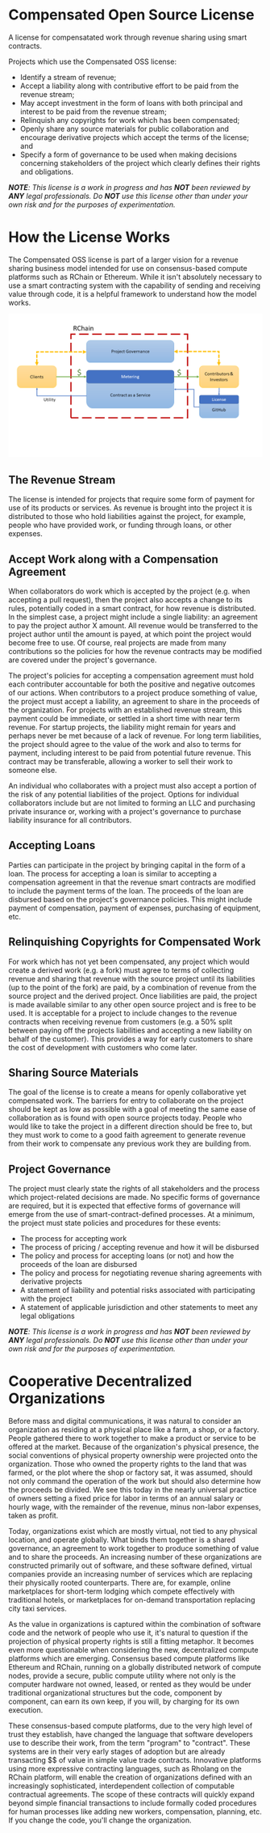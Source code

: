 # Compensated Open Source License
A license for compensatated work through revenue sharing using smart contracts.

Projects which use the Compensated OSS license:
* Identify a stream of revenue;
* Accept a liability along with contributive effort to be paid from the revenue stream;
* May accept investment in the form of loans with both principal and interest to be paid from the revenue stream;
* Relinquish any copyrights for work which has been compensated;
* Openly share any source materials for public collaboration and encourage derivative projects which accept the terms of the license; and
* Specify a form of governance to be used when making decisions concerning stakeholders of the project which clearly defines their rights and obligations.

_**NOTE**: This license is a work in progress and has **NOT** been reviewed by **ANY** legal professionals. Do **NOT** use this license other than under your own risk and for the purposes of experimentation._

# How the License Works
The Compensated OSS license is part of a larger vision for a revenue sharing business model intended for use on consensus-based compute platforms such as RChain or Ethereum. While it isn't absolutely necessary to use a smart contracting system with the capability of sending and receiving value through code, it is a helpful framework to understand how the model works.

![Contract as a License](LicenseDiagram.png )

## The Revenue Stream
The license is intended for projects that require some form of payment for use of its products or services. As revenue is brought into the project it is distributed to those who hold liabilities against the project, for example, people who have provided work, or funding through loans, or other expenses. 
    
## Accept Work along with a Compensation Agreement
When collaborators do work which is accepted by the project (e.g. when accepting a pull request), then the project also accepts a change to its rules, potentially coded in a smart contract, for how revenue is distributed. In the simplest case, a project might include a single liability: an agreement to pay the project author X amount. All revenue would be transferred to the project author until the amount is payed, at which point the project would become free to use. Of course, real projects are made from many contributions so the policies for how the revenue contracts may be modified are covered under the project's governance.

The project's policies for accepting a compensation agreement must hold each contributer accountable for both the positive and negative outcomes of our actions. When contributors to a project produce something of value, the project must accept a liability, an agreement to share in the proceeds of the organization. For projects with an established revenue stream, this payment could be immediate, or settled in a short time with near term revenue. For startup projects, the liability might remain for years and perhaps never be met because of a lack of revenue. For long term liabilities, the project should agree to the value of the work and also to terms for payment, including interest to be paid from potential future revenue. This contract may be transferable, allowing a worker to sell their work to someone else.

An individual who collaborates with a project must also accept a portion of the risk of any potential liabilities of the project. Options for individual collaborators include but are not limited to forming an LLC and purchasing private insurance or, working with a project's governance to purchase liability insurance for all contributors.

## Accepting Loans
Parties can participate in the project by bringing capital in the form of a loan. The process for accepting a loan is similar to accepting a compensation agreement in that the revenue smart contracts are modified to include the payment terms of the loan. The proceeds of the loan are disbursed based on the project's governance policies. This might include payment of compensation, payment of expenses, purchasing of equipment, etc.

## Relinquishing Copyrights for Compensated Work
For work which has not yet been compensated, any project which would create a derived work (e.g. a fork) must agree to terms of collecting revenue and sharing that revenue with the source project until its liabilities (up to the point of the fork) are paid, by a combination of revenue from the source project and the derived project. Once liabilities are paid, the project is made available similar to any other open source project and is free to be used. It is acceptable for a project to include changes to the revenue contracts when receiving revenue from customers (e.g. a 50% split between paying off the projects liabilities and accepting a new liability on behalf of the customer). This provides a way for early customers to share the cost of development with customers who come later.

## Sharing Source Materials
The goal of the license is to create a means for openly collaborative yet compensated work. The barriers for entry to collaborate on the project should be kept as low as possible with a goal of meeting the same ease of collaboration as is found with open source projects today. People who would like to take the project in a different direction should be free to, but they must work to come to a good faith agreement to generate revenue from their work to compensate any previous work they are building from.

## Project Governance
The project must clearly state the rights of all stakeholders and the process which project-related decisions are made. No specific forms of governance are required, but it is expected that effective forms of governance will emerge from the use of smart-contract-defined processes. At a minimum, the project must state policies and procedures for these events:
* The process for accepting work
* The process of pricing / accepting revenue and how it will be disbursed
* The policy and process for accepting loans (or not) and how the proceeds of the loan are disbursed
* The policy and process for negotiating revenue sharing agreements with derivative projects
* A statement of liability and potential risks associated with participating with the project
* A statement of applicable jurisdiction and other statements to meet any legal obligations

_**NOTE**: This license is a work in progress and has **NOT** been reviewed by **ANY** legal professionals. Do **NOT** use this license other than under your own risk and for the purposes of experimentation._

# Cooperative Decentralized Organizations
Before mass and digital communications, it was natural to consider an organization as residing at a physical place like a farm, a shop, or a factory. People gathered there to work together to make a product or service to be offered at the market. Because of the organization's physical presence, the social conventions of physical property ownership were projected onto the organization. Those who owned the property rights to the land that was farmed, or the plot where the shop or factory sat, it was assumed, should not only command the operation of the work but should also determine how the proceeds be divided. We see this today in the nearly universal practice of owners setting a fixed price for labor in terms of an annual salary or hourly wage, with the remainder of the revenue, minus non-labor expenses, taken as profit.

Today, organizations exist which are mostly virtual, not tied to any physical location, and operate globally. What binds them together is a shared governance, an agreement to work together to produce something of value and to share the proceeds. An increasing number of these organizations are constructed primarily out of software, and these software defined, virtual companies provide an increasing number of services which are replacing their physically rooted counterparts. There are, for example, online marketplaces for short-term lodging which compete effectively with traditional hotels, or marketplaces for on-demand transportation replacing city taxi services.

As the value in organizations is captured within the combination of software code and the network of people who use it, it's natural to question if the projection of physical property rights is still a fitting metaphor. It becomes even more questionable when considering the new, decentralized compute platforms which are emerging. Consensus based compute platforms like Ethereum and RChain, running on a globally distributed network of compute nodes, provide a secure, public compute utility where not only is the computer hardware not owned, leased, or rented as they would be under traditional organizational structures but the code, component by component, can earn its own keep, if you will, by charging for its own execution.

These consensus-based compute platforms, due to the very high level of trust they establish, have changed the language that software developers use to describe their work, from the term "program" to "contract". These systems are in their very early stages of adoption but are already transacting $$ of value in simple value trade contracts. Innovative platforms using more expressive contracting languages, such as Rholang on the RChain platform, will enable the creation of organizations defined with an increasingly sophisticated, interdependent collection of computable contractual agreements. The scope of these contracts will quickly expand beyond simple financial transactions to include formally coded procedures for human processes like adding new workers, compensation, planning, etc. If you change the code, you'll change the organization. 

